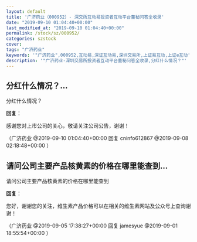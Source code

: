 ```yaml
---
layout: default
title: '广济药业（000952）- 深交所互动易投资者互动平台董秘问答全收录'
date: "2019-09-10 01:04:40+00:00"
last_modified_at: "2019-09-10 01:04:40+00:00"
permalink: /stock/sz/000952/
categories: szstock
cover: 
tags: "广济药业"
keywords: '"广济药业",000952,互动易,深证互动易,深圳交易所,上证易互动,上证e互动'
description: '"广济药业-深圳交易所投资者互动平台董秘问答全收录,分红什么情况？"'
---
```


## 分红什么情况？...

分红什么情况？

**回复**：

感谢您对上市公司的关心，敬请关注公司公告，谢谢！ 

（广济药业  @2019-09-10 01:04:40+00:00 回复 cninfo612867  @2019-09-08 02:18:48+00:00 ）

## 请问公司主要产品核黄素的价格在哪里能查到...

请问公司主要产品核黄素的价格在哪里能查到

**回复**：

您好，谢谢您的关注，维生素产品价格可以在相关的维生素网站及公众号上查询谢谢！ 

（广济药业  @2019-09-05 17:38:27+00:00 回复 jamesyue  @2019-09-01 18:55:54+00:00 ）

